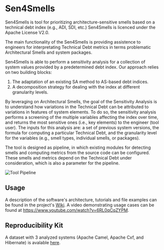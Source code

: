 # Sen4Smells
Sen4Smells is tool for prioritizing architecture-sensitive smells based on a technical debt index (e.g., ADI, SDI, etc.)
Sen4Smells is licenced under the Apache License V2.0.

The main functionality of the Sen4Smells is providing assistence to engineers for interpretating Technical Debt metrics in terms problematic Architectural Smells and system packages.

Sen4Smells is able to perform a sensitivity analysis for a collection of system values provided by a predetermined debt index. Our approach relies on two building blocks: 
1. The adaptation of an existing SA method to AS-based debt indices.
2. A decomposition strategy for dealing with the index at different granularity levels. 

By leveraging on Architectural Smells, the goal of the Sensitivity Analysis is to understand how variations in the Technical Debt can be attributed to variations in features of system elements. To do so, the sensitivity analysis performs a screening of the multiple variables affecting the index over time, and returns the most sensitive ones (i.e., key elements) to the engineer (tool user). The inputs for this analysis are: a set of previous system versions, the formula for computing a particular Technical Debt, and the granularity level for the variables (e.g., smell types, individual smells, or packages). 

The tool is designed as pipeline, in which existing modules for detecting smells and computing metrics from the source code can be configured. These smells and metrics depend on the Technical Debt under consideration, which is also a parameter for the pipeline. 

![Tool Pipeline](https://github.com/tommantonela/Sen4Smells/blob/gh-pages/general_pipeline.png)

## Usage

A description of the software's architecture, tutorials and file examples can be found in the project's [Wiki](https://github.com/tommantonela/Sen4Smells/wiki).
A video demonstrating usage cases can be found at https://www.youtube.com/watch?v=6RL0qCqZYPM.

## Reproducibility Kit
A dataset with 3 analyzed systems (Apache Camel, Apache Cxf, and Hibernate) is avalable [here](https://github.com/tommantonela/Sen4Smells/wiki).

<!--
## Contact information

- _Antonela Tommasel_ (ISISTAN, CONICET-UNICEN. Argentina) antonela.tommasel@isistan.unicen.edu.ar
- _J. Andres Diaz-Pace_ (ISISTAN, CONICET-UNICEN. Argentina) andres.diazpace@isistan.unicen.edu.ar 
- _Ilaria Pigazzini_ (Department of Informatics, Systems and Communication, Università of Milano-Bicocca, Italy) i.pigazzini@campus.unimib.it 
- _Francesca Arcelli Fontana_ (Department of Informatics, Systems and Communication, Università of Milano-Bicocca, Italy) arcelli@disco.unimib.it 
-->
